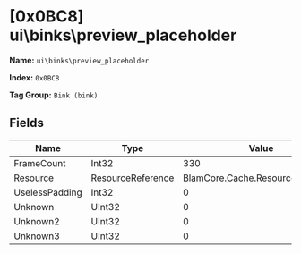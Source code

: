 # [0x0BC8] ui\binks\preview_placeholder

**Name:** ```ui\binks\preview_placeholder```

**Index:** ```0x0BC8```

**Tag Group:** ```Bink (bink)```

## Fields

Name	| Type	| Value
---	|---	|---	|
FrameCount	|Int32	|330
Resource	|ResourceReference	|BlamCore.Cache.ResourceReference
UselessPadding	|Int32	|0
Unknown	|UInt32	|0
Unknown2	|UInt32	|0
Unknown3	|UInt32	|0


